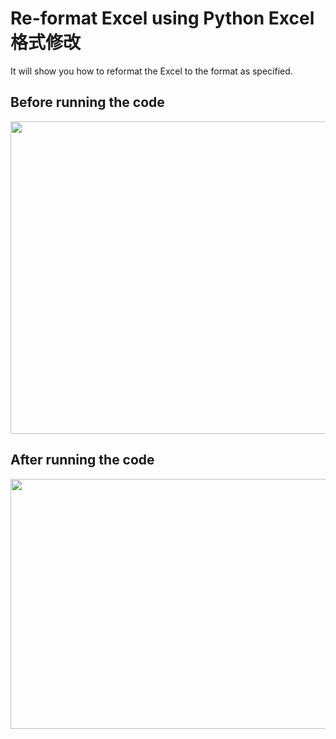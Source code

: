 # Re-format Excel using Python Excel格式修改
It will show you how to reformat the Excel to the format as specified.

## Before running the code
<img src="https://warehouse-camo.ingress.cmh1.psfhosted.org/5d1ec7d0ae3ce9b29cbf9cfb2fc5bd5bc7532aef/68747470733a2f2f757365722d696d616765732e67697468756275736572636f6e74656e742e636f6d2f373136343836342f3231373933363438372d31303137373834652d363865632d346530642d613766362d3662393735323564646638382e676966" width="700" height="500"/>

## After running the code
<img src="![image](https://user-images.githubusercontent.com/116058963/225848833-7bb2fa6b-e6ee-441d-94ec-a8df03020587.png)" width="700" height="400"/>
